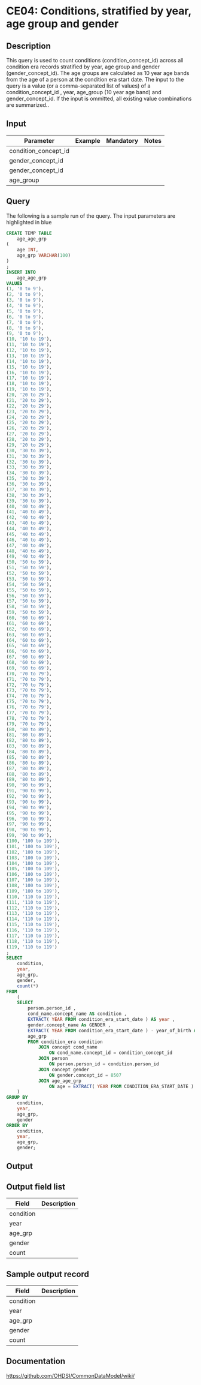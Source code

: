 <!---
Group:condition era
Name:CE04 Conditions, stratified by year, age group and gender
Author:Patrick Ryan
CDM Version: 5.0
-->

# CE04: Conditions, stratified by year, age group and gender

## Description
This query is used to count conditions (condition_concept_id) across all condition era records stratified by year, age group and gender (gender_concept_id). The age groups are calculated as 10 year age bands from the age of a person at the condition era start date. The input to the query is a value (or a comma-separated list of values) of a condition_concept_id , year, age_group (10 year age band) and gender_concept_id. If the input is ommitted, all existing value combinations are summarized..

## Input

|  Parameter |  Example |  Mandatory |  Notes |
| --- | --- | --- | --- |
| condition_concept_id |   |   |   |
| gender_concept_id |   |   |   |
| gender_concept_id |   |   |   |
| age_group |   |   |   |

## Query
The following is a sample run of the query. The input parameters are highlighted in  blue

```sql
CREATE TEMP TABLE
    age_age_grp
(
    age INT,
    age_grp VARCHAR(100)
)
;
INSERT INTO
    age_age_grp
VALUES
(1, '0 to 9'),
(2, '0 to 9'),
(3, '0 to 9'),
(4, '0 to 9'),
(5, '0 to 9'),
(6, '0 to 9'),
(7, '0 to 9'),
(8, '0 to 9'),
(9, '0 to 9'),
(10, '10 to 19'),
(11, '10 to 19'),
(12, '10 to 19'),
(13, '10 to 19'),
(14, '10 to 19'),
(15, '10 to 19'),
(16, '10 to 19'),
(17, '10 to 19'),
(18, '10 to 19'),
(19, '10 to 19'),
(20, '20 to 29'),
(21, '20 to 29'),
(22, '20 to 29'),
(23, '20 to 29'),
(24, '20 to 29'),
(25, '20 to 29'),
(26, '20 to 29'),
(27, '20 to 29'),
(28, '20 to 29'),
(29, '20 to 29'),
(30, '30 to 39'),
(31, '30 to 39'),
(32, '30 to 39'),
(33, '30 to 39'),
(34, '30 to 39'),
(35, '30 to 39'),
(36, '30 to 39'),
(37, '30 to 39'),
(38, '30 to 39'),
(39, '30 to 39'),
(40, '40 to 49'),
(41, '40 to 49'),
(42, '40 to 49'),
(43, '40 to 49'),
(44, '40 to 49'),
(45, '40 to 49'),
(46, '40 to 49'),
(47, '40 to 49'),
(48, '40 to 49'),
(49, '40 to 49'),
(50, '50 to 59'),
(51, '50 to 59'),
(52, '50 to 59'),
(53, '50 to 59'),
(54, '50 to 59'),
(55, '50 to 59'),
(56, '50 to 59'),
(57, '50 to 59'),
(58, '50 to 59'),
(59, '50 to 59'),
(60, '60 to 69'),
(61, '60 to 69'),
(62, '60 to 69'),
(63, '60 to 69'),
(64, '60 to 69'),
(65, '60 to 69'),
(66, '60 to 69'),
(67, '60 to 69'),
(68, '60 to 69'),
(69, '60 to 69'),
(70, '70 to 79'),
(71, '70 to 79'),
(72, '70 to 79'),
(73, '70 to 79'),
(74, '70 to 79'),
(75, '70 to 79'),
(76, '70 to 79'),
(77, '70 to 79'),
(78, '70 to 79'),
(79, '70 to 79'),
(80, '80 to 89'),
(81, '80 to 89'),
(82, '80 to 89'),
(83, '80 to 89'),
(84, '80 to 89'),
(85, '80 to 89'),
(86, '80 to 89'),
(87, '80 to 89'),
(88, '80 to 89'),
(89, '80 to 89'),
(90, '90 to 99'),
(91, '90 to 99'),
(92, '90 to 99'),
(93, '90 to 99'),
(94, '90 to 99'),
(95, '90 to 99'),
(96, '90 to 99'),
(97, '90 to 99'),
(98, '90 to 99'),
(99, '90 to 99'),
(100, '100 to 109'),
(101, '100 to 109'),
(102, '100 to 109'),
(103, '100 to 109'),
(104, '100 to 109'),
(105, '100 to 109'),
(106, '100 to 109'),
(107, '100 to 109'),
(108, '100 to 109'),
(109, '100 to 109'),
(110, '110 to 119'),
(111, '110 to 119'),
(112, '110 to 119'),
(113, '110 to 119'),
(114, '110 to 119'),
(115, '110 to 119'),
(116, '110 to 119'),
(117, '110 to 119'),
(118, '110 to 119'),
(119, '110 to 119')
;
SELECT
    condition,
    year,
    age_grp,
    gender,
    count(*)
FROM
    (
    SELECT
        person.person_id ,
        cond_name.concept_name AS condition ,
        EXTRACT( YEAR FROM condition_era_start_date ) AS year ,
        gender.concept_name As GENDER ,
        EXTRACT( YEAR FROM condition_era_start_date ) - year_of_birth AS age ,
        age_grp
        FROM condition_era condition
            JOIN concept cond_name
                ON cond_name.concept_id = condition_concept_id
            JOIN person
                ON person.person_id = condition.person_id
            JOIN concept gender
                ON gender.concept_id = 8507
            JOIN age_age_grp
                ON age = EXTRACT( YEAR FROM CONDITION_ERA_START_DATE ) - year_of_birth 
    )
GROUP BY
    condition,
    year,
    age_grp,
    gender
ORDER BY
    condition,
    year,
    age_grp,
    gender;
```



## Output

## Output field list

|  Field |  Description |
| --- | --- |
| condition |   |
| year |   |
| age_grp |   |
| gender |   |
| count |   |

## Sample output record

|  Field |  Description |
| --- | --- |
| condition |   |
| year |   |
| age_grp |   |
| gender |   |
| count |   |

## Documentation
https://github.com/OHDSI/CommonDataModel/wiki/
